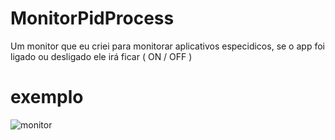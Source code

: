 # MonitorPidProcess
Um monitor que eu criei para monitorar aplicativos especidicos, se o app foi ligado ou desligado ele irá ficar ( ON / OFF )

# exemplo

![monitor](https://github.com/xroo1/MonitorPidProcess/assets/108178145/12a4a5fe-264f-4fe5-880e-90e3a70f0b15)

